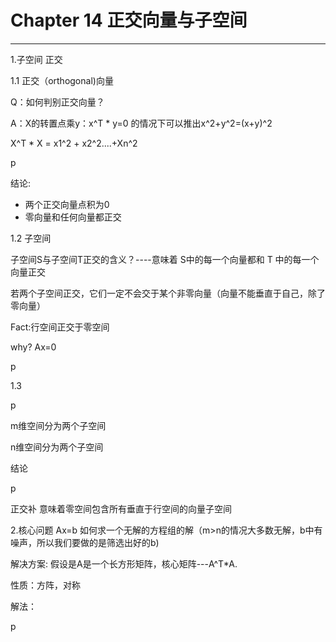 # Chapter 14 正交向量与子空间

---

1.子空间 正交

1.1 正交（orthogonal\)向量

Q：如何判别正交向量？

A：X的转置点乘y：x^T \* y=0  的情况下可以推出x^2+y^2=\(x+y\)^2

X^T \* X = x1^2 + x2^2....+Xn^2

p

结论:

* 两个正交向量点积为0
* 零向量和任何向量都正交

1.2 子空间

子空间S与子空间T正交的含义？----意味着 S中的每一个向量都和 T 中的每一个向量正交

若两个子空间正交，它们一定不会交于某个非零向量（向量不能垂直于自己，除了零向量）

Fact:行空间正交于零空间

why? Ax=0

p

1.3

p

m维空间分为两个子空间

n维空间分为两个子空间

结论

p

正交补 意味着零空间包含所有垂直于行空间的向量子空间



2.核心问题 Ax=b 如何求一个无解的方程组的解（m&gt;n的情况大多数无解，b中有噪声，所以我们要做的是筛选出好的b\)

解决方案: 假设是A是一个长方形矩阵，核心矩阵---A^T\*A. 

性质：方阵，对称

解法：

p





